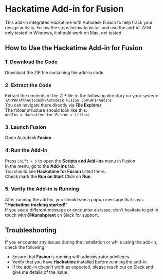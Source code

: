 # Hackatime Add-in for Fusion
This add-in integrates Hackatime with Autodesk Fusion to help track your design activity. Follow the steps below to install and use the add-in. ATM only tested in Windows, it should work on Mac, not tested.

## How to Use the Hackatime Add-in for Fusion

### 1. Download the Code
Download the ZIP file containing the add-in code.

### 2. Extract the Code
Extract the contents of the ZIP file to the following directory on your system:  
`%APPDATA%\Autodesk\Autodesk Fusion 360\API\AddIns`  
You can navigate there directly via **File Explorer**.  
The folder structure should look like this:  
`AddIns > Hackatime-for-Fusion > (files)`

### 3. Launch Fusion
Open Autodesk **Fusion**.

### 4. Run the Add-in
Press `Shift + S` to open the **Scripts and Add-ins** menu in Fusion.  
In the menu, go to the **Add-ins** tab.  
You should see **Hackatime for Fusion** listed there.  
Check mark the **Run on Start**
Click on **Run**.

### 5. Verify the Add-in is Running
After running the add-in, you should see a popup message that says:  
**"Hackatime tracking started!"**  
If you see a different message or encounter an issue, don't hesitate to get in touch with **@Kunshpreet** on Slack for support.

## Troubleshooting
If you encounter any issues during the installation or while using the add-in, check the following:
- Ensure that **Fusion** is running with administrator privileges.
- Verify that you have **Hackatime** installed before running the add-in.
- If the add-in doesn't work as expected, please reach out on Slack and give me details of the issue.
